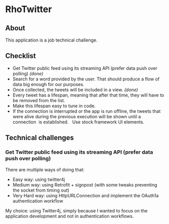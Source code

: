 # RhoTwitter

## About

This application is a job technical challenge. 

## Checklist

* Get Twitter public feed using its streaming API (prefer data push over polling) *(done)*
* Search for a word provided by the user. That should produce a flow of data big enough for our purposes.   
* Once collected, the tweets will be included in a view. *(done)*
* Every tweet has a lifespan, meaning that after that time, they will have to be removed from the list.  
* Make this lifespan easy to tune in code.  
* If the connection is interrupted or the app is run offline, the tweets that  were alive during the previous execution will be shown until a connection  is established.  
Use stock framework UI elements.  

## Technical challenges

### Get Twitter public feed using its streaming API (prefer data push over polling)

There are multiple ways of doing that:

* Easy way: using twitter4j
* Medium way: using Retrofit + signpost (with some tweaks preventing the socket from timing out)
* Very Hard way: using HttpURLConnection and implement the OAuth1a authentication workflow

My choice: using Twitter4j, simply because I wanted to focus on the application development and not in authentication workflows.


